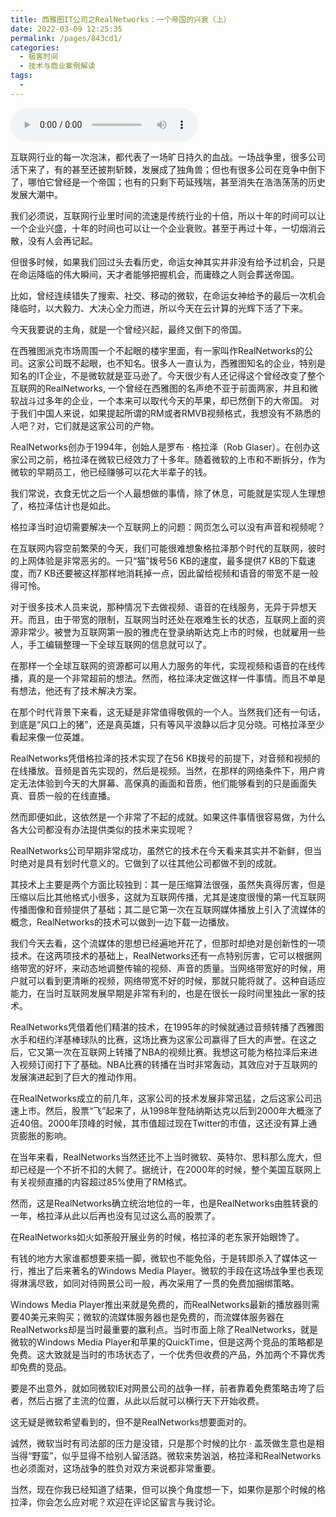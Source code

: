 ```yaml
---
title: 西雅图IT公司之RealNetworks：一个帝国的兴衰（上）
date: 2022-03-09 12:25:35
permalink: /pages/843cd1/
categories:
  - 极客时间
  - 技术与商业案例解读
tags:
  - 
---
```

<audio title="001.西雅图IT公司之RealNetworks：一个帝国的兴衰（上）" src="https://static001.geekbang.org/resource/audio/d5/37/d587f1accd5fb50de177856bdb1b9837.mp3" controls="controls"></audio> 
<p>互联网行业的每一次泡沫，都代表了一场旷日持久的血战。一场战争里，很多公司活下来了，有的甚至还披荆斩棘，发展成了独角兽；但也有很多公司在竞争中倒下了，哪怕它曾经是一个帝国；也有的只剩下苟延残喘，甚至消失在浩浩荡荡的历史发展大潮中。</p>
<p>我们必须说，互联网行业里时间的流速是传统行业的十倍，所以十年的时间可以让一个企业兴盛，十年的时间也可以让一个企业衰败。甚至于再过十年，一切烟消云散，没有人会再记起。</p>
<p>但很多时候，如果我们回过头去看历史，命运女神其实并非没有给予过机会，只是在命运降临的伟大瞬间，天才者能够把握机会，而庸碌之人则会葬送帝国。</p>
<p>比如，曾经连续错失了搜索、社交、移动的微软，在命运女神给予的最后一次机会降临时，以大毅力、大决心全力而进，所以今天在云计算的光辉下活了下来。</p>
<p>今天我要说的主角，就是一个曾经兴起，最终又倒下的帝国。</p>
<!-- [[[read_end]]] -->
<p>在西雅图派克市场周围一个不起眼的楼宇里面，有一家叫作RealNetworks的公司。这家公司既不起眼，也不知名。很多人一直认为，西雅图知名的企业，特别是知名的IT企业，不是微软就是亚马逊了。今天很少有人还记得这个曾经改变了整个互联网的RealNetworks, 一个曾经在西雅图的名声绝不亚于前面两家，并且和微软战斗过多年的企业，一个本来可以取代今天的苹果，却已然倒下的大帝国。 对于我们中国人来说，如果提起所谓的RM或者RMVB视频格式，我想没有不熟悉的人吧？对，它们就是这家公司的产物。</p>
<p>RealNetworks创办于1994年，创始人是罗布 · 格拉泽（Rob Glaser）。在创办这家公司之前，格拉泽在微软已经效力了十多年。随着微软的上市和不断拆分，作为微软的早期员工，他已经赚够可以花大半辈子的钱。</p>
<p>我们常说，衣食无忧之后一个人最想做的事情，除了休息，可能就是实现人生理想了，格拉泽估计也是如此。</p>
<p>格拉泽当时迫切需要解决一个互联网上的问题：网页怎么可以没有声音和视频呢？</p>
<p>在互联网内容空前繁荣的今天，我们可能很难想象格拉泽那个时代的互联网，彼时的上网体验是非常恶劣的。一只“猫”拨号56 KB的速度，最多提供7 KB的下载速度，而7 KB还要被这样那样地消耗掉一点，因此留给视频和语音的带宽不是一般得可怜。</p>
<p>对于很多技术人员来说，那种情况下去做视频、语音的在线服务，无异于异想天开。而且，由于带宽的限制，互联网当时还处在艰难生长的状态，互联网上面的资源非常少。被誉为互联网第一股的雅虎在登录纳斯达克上市的时候，也就雇用一些人，手工编辑整理一下全球互联网的信息就可以了。</p>
<p>在那样一个全球互联网的资源都可以用人力服务的年代，实现视频和语音的在线传播，真的是一个非常超前的想法。然而，格拉泽决定做这样一件事情。而且不单是有想法，他还有了技术解决方案。</p>
<p>在那个时代背景下来看，这无疑是非常值得敬佩的一个人。当然我们还有一句话，到底是“风口上的猪”，还是真英雄，只有等风平浪静以后才见分晓。可格拉泽至少看起来像一位英雄。</p>
<p>RealNetworks凭借格拉泽的技术实现了在56 KB拨号的前提下，对音频和视频的在线播放。音频是首先实现的，然后是视频。当然，在那样的网络条件下，用户肯定无法体验到今天的大屏幕、高保真的画面和音质，他们能够看到的只是画面失真、音质一般的在线直播。</p>
<p>然而即便如此，这依然是一个非常了不起的成就。如果这件事情很容易做，为什么各大公司都没有办法提供类似的技术来实现呢？</p>
<p>RealNetworks公司早期非常成功，虽然它的技术在今天看来其实并不新鲜，但当时绝对是具有划时代意义的。它做到了以往其他公司都做不到的成就。</p>
<p>其技术上主要是两个方面比较独到：其一是压缩算法很强，虽然失真得厉害，但是压缩以后比其他格式小很多，这就为互联网传播，尤其是速度很慢的第一代互联网传播图像和音频提供了基础；其二是它第一次在互联网媒体播放上引入了流媒体的概念，RealNetworks的技术可以做到一边下载一边播放。</p>
<p>我们今天去看，这个流媒体的思想已经遍地开花了，但那时却绝对是创新性的一项技术。在这两项技术的基础上，RealNetworks还有一点特别厉害，它可以根据网络带宽的好坏，来动态地调整传输的视频、声音的质量。当网络带宽好的时候，用户就可以看到更清晰的视频，网络带宽不好的时候，那就只能将就了。这种自适应能力，在当时互联网发展早期是非常有利的，也是在很长一段时间里独此一家的技术。</p>
<p>RealNetworks凭借着他们精湛的技术，在1995年的时候就通过音频转播了西雅图水手和纽约洋基棒球队的比赛，这场比赛为这家公司赢得了巨大的声誉。在这之后，它又第一次在互联网上转播了NBA的视频比赛。我想这可能为格拉泽后来进入视频订阅打下了基础。NBA比赛的转播在当时非常轰动，其效应对于互联网的发展演进起到了巨大的推动作用。</p>
<p>在RealNetworks成立的前几年，这家公司的技术发展非常迅猛，之后这家公司迅速上市。然后，股票“飞”起来了，从1998年登陆纳斯达克以后到2000年大概涨了近40倍。2000年顶峰的时候，其市值超过现在Twitter的市值，这还没有算上通货膨胀的影响。</p>
<p>在当年来看，RealNetworks当然还比不上当时微软、英特尔、思科那么庞大，但却已经是一个不折不扣的大鳄了。据统计，在2000年的时候，整个美国互联网上有关视频直播的内容超过85%使用了RM格式。</p>
<p>然而，这是RealNetworks确立统治地位的一年，也是RealNetworks由胜转衰的一年，格拉泽从此以后再也没有见过这么高的股票了。</p>
<p>在RealNetworks如火如荼般开展业务的时候，格拉泽的老东家开始眼馋了。</p>
<p>有钱的地方大家谁都想要来插一脚，微软也不能免俗，于是转即杀入了媒体这一行，推出了后来著名的Windows Media Player。微软的手段在这场战争里也表现得淋漓尽致，如同对待网景公司一般，再次采用了一贯的免费加捆绑策略。</p>
<p>Windows Media Player推出来就是免费的，而RealNetworks最新的播放器则需要40美元来购买；微软的流媒体服务器也是免费的，而流媒体服务器在RealNetworks却是当时最重要的赢利点。当时市面上除了RealNetworks，就是微软的Windows Media Player和苹果的QuickTime，但是这两个竞品的策略都是免费。这大致就是当时的市场状态了，一个优秀但收费的产品，外加两个不算优秀却免费的竞品。</p>
<p>要是不出意外，就如同微软IE对网景公司的战争一样，前者靠着免费策略击垮了后者，然后占据了主流的位置，从此以后就可以横行天下开始收费。</p>
<p>这无疑是微软希望看到的，但不是RealNetworks想要面对的。</p>
<p>诚然，微软当时有司法部的压力是没错，只是那个时候的比尔 · 盖茨做生意也是相当得“野蛮”，似乎显得不给别人留活路。微软来势汹汹，格拉泽和RealNetworks也必须面对，这场战争的胜负对双方来说都非常重要。</p>
<p>当然，现在你我已经知道了结果，但可以换个角度想一下，如果你是那个时候的格拉泽，你会怎么应对呢？欢迎在评论区留言与我讨论。</p>
<p></p>
